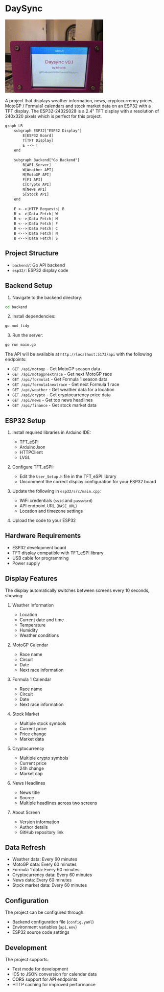 # DaySync

![DaySync Display](static/daysync.gif)

A project that displays weather information, news, cryptocurrency prices, MotoGP / Formula1 calendars and stock market data on an ESP32 with a TFT display. The ESP32-2432S028 is a 2.4" TFT display with a resolution of 240x320 pixels which is perfect for this project.

```mermaid
graph LR
    subgraph ESP32["ESP32 Display"]
        E[ESP32 Board]
        T[TFT Display]
        E --> T
    end

    subgraph Backend["Go Backend"]
        B[API Server]
        W[Weather API]
        M[MotoGP API]
        F[F1 API]
        C[Crypto API]
        N[News API]
        S[Stock API]
    end

    E <-->|HTTP Requests| B
    B <-->|Data Fetch| W
    B <-->|Data Fetch| M
    B <-->|Data Fetch| F
    B <-->|Data Fetch| C
    B <-->|Data Fetch| N
    B <-->|Data Fetch| S
```

## Project Structure

- `backend/`: Go API backend
- `esp32/`: ESP32 display code

## Backend Setup

1. Navigate to the backend directory:
```bash
cd backend
```

2. Install dependencies:
```bash
go mod tidy
```

3. Run the server:
```bash
go run main.go
```

The API will be available at `http://localhost:5173/api` with the following endpoints:
- `GET /api/motogp` - Get MotoGP season data
- `GET /api/motogpnextrace` - Get next MotoGP race
- `GET /api/formula1` - Get Formula 1 season data
- `GET /api/formula1nextrace` - Get next Formula 1 race
- `GET /api/weather` - Get weather data for a location
- `GET /api/crypto` - Get cryptocurrency price data
- `GET /api/news` - Get top news headlines
- `GET /api/finance` - Get stock market data

## ESP32 Setup

1. Install required libraries in Arduino IDE:
   - TFT_eSPI
   - ArduinoJson
   - HTTPClient
   - LVGL

2. Configure TFT_eSPI:
   - Edit the `User_Setup.h` file in the TFT_eSPI library
   - Uncomment the correct display configuration for your ESP32 board

3. Update the following in `esp32/src/main.cpp`:
   - WiFi credentials (`ssid` and `password`)
   - API endpoint URL (`BASE_URL`)
   - Location and timezone settings

4. Upload the code to your ESP32

## Hardware Requirements

- ESP32 development board
- TFT display compatible with TFT_eSPI library
- USB cable for programming
- Power supply

## Display Features

The display automatically switches between screens every 10 seconds, showing:

1. Weather Information
   - Location
   - Current date and time
   - Temperature
   - Humidity
   - Weather conditions

2. MotoGP Calendar
   - Race name
   - Circuit
   - Date
   - Next race information

3. Formula 1 Calendar
   - Race name
   - Circuit
   - Date
   - Next race information

4. Stock Market
   - Multiple stock symbols
   - Current price
   - Price change
   - Market data

5. Cryptocurrency
   - Multiple crypto symbols
   - Current price
   - 24h change
   - Market cap

6. News Headlines
   - News title
   - Source
   - Multiple headlines across two screens

7. About Screen
   - Version information
   - Author details
   - GitHub repository link

## Data Refresh

- Weather data: Every 60 minutes
- MotoGP data: Every 60 minutes
- Formula 1 data: Every 60 minutes
- Cryptocurrency data: Every 60 minutes
- News data: Every 60 minutes
- Stock market data: Every 60 minutes

## Configuration

The project can be configured through:
- Backend configuration file (`config.yaml`)
- Environment variables (`api.env`)
- ESP32 source code settings

## Development

The project supports:
- Test mode for development
- ICS to JSON conversion for calendar data
- CORS support for API endpoints
- HTTP caching for improved performance
